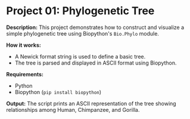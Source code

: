 # Project 01: Phylogenetic Tree

**Description:**
This project demonstrates how to construct and visualize a simple phylogenetic tree using Biopython's `Bio.Phylo` module.

**How it works:**
- A Newick format string is used to define a basic tree.
- The tree is parsed and displayed in ASCII format using Biopython.

**Requirements:**
- Python
- Biopython (`pip install biopython`)

**Output:**
The script prints an ASCII representation of the tree showing relationships among Human, Chimpanzee, and Gorilla.
